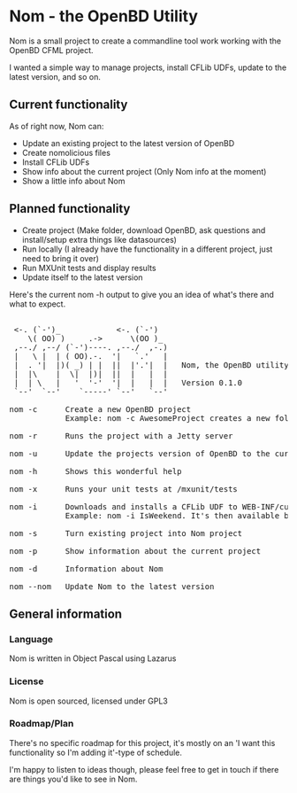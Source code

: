 # Nom - the OpenBD Utility
Nom is a small project to create a commandline tool work working with the OpenBD CFML project.

I wanted a simple way to manage projects, install CFLib UDFs, update to the latest version, and so on.

## Current functionality

As of right now, Nom can:
* Update an existing project to the latest version of OpenBD
* Create nomolicious files
* Install CFLib UDFs
* Show info about the current project (Only Nom info at the moment)
* Show a little info about Nom

## Planned functionality
* Create project (Make folder, download OpenBD, ask questions and install/setup extra things like datasources)
* Run locally (I already have the functionality in a different project, just need to bring it over)
* Run MXUnit tests and display results
* Update itself to the latest version

Here's the current nom -h output to give you an idea of what's there and what to expect.

<pre>

 <-. (`-')_            <-. (`-')  
    \( OO) )     .->      \(OO )_ 
 ,--./ ,--/ (`-')----. ,--./  ,-.)
 |   \ |  | ( OO).-.  '|   `.'   |
 |  . '|  |)( _) | |  ||  |'.'|  |   Nom, the OpenBD utility
 |  |\    |  \|  |)|  ||  |   |  |
 |  | \   |   '  '-'  '|  |   |  |   Version 0.1.0
 `--'  `--'    `-----' `--'   `--'
 
nom -c      Create a new OpenBD project
            Example: nom -c AwesomeProject creates a new folder AwesomeProject and installs the latest OpenBD version
 
nom -r      Runs the project with a Jetty server
 
nom -u      Update the projects version of OpenBD to the current Nightly
 
nom -h      Shows this wonderful help
 
nom -x      Runs your unit tests at /mxunit/tests
 
nom -i      Downloads and installs a CFLib UDF to WEB-INF/customtags/cflib/
            Example: nom -i IsWeekend. It's then available by calling IsWeekend() from CFML
 
nom -s      Turn existing project into Nom project
 
nom -p      Show information about the current project
 
nom -d      Information about Nom
 
nom --nom   Update Nom to the latest version
</pre>

## General information

### Language
Nom is written in Object Pascal using Lazarus

### License
Nom is open sourced, licensed under GPL3

### Roadmap/Plan
There's no specific roadmap for this project, it's mostly on an 'I want this functionality so I'm adding it'-type of schedule.

I'm happy to listen to ideas though, please feel free to get in touch if there are things you'd like to see in Nom.
